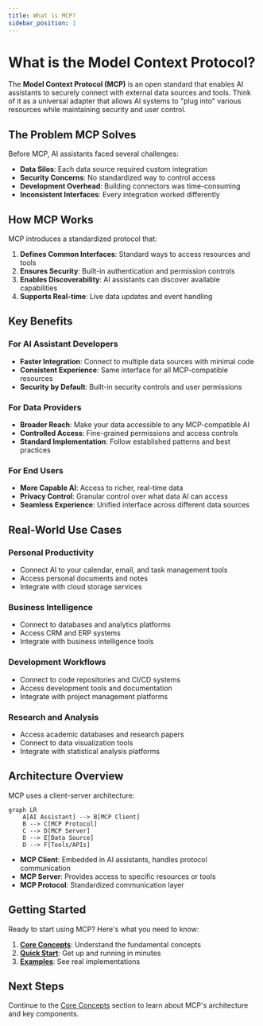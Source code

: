 ```yaml
---
title: What is MCP?
sidebar_position: 1
---
```


# What is the Model Context Protocol?

The **Model Context Protocol (MCP)** is an open standard that enables AI assistants to securely connect with external data sources and tools. Think of it as a universal adapter that allows AI systems to "plug into" various resources while maintaining security and user control.

## The Problem MCP Solves

Before MCP, AI assistants faced several challenges:

- **Data Silos**: Each data source required custom integration
- **Security Concerns**: No standardized way to control access
- **Development Overhead**: Building connectors was time-consuming
- **Inconsistent Interfaces**: Every integration worked differently

## How MCP Works

MCP introduces a standardized protocol that:

1. **Defines Common Interfaces**: Standard ways to access resources and tools
2. **Ensures Security**: Built-in authentication and permission controls
3. **Enables Discoverability**: AI assistants can discover available capabilities
4. **Supports Real-time**: Live data updates and event handling

## Key Benefits

### For AI Assistant Developers
- **Faster Integration**: Connect to multiple data sources with minimal code
- **Consistent Experience**: Same interface for all MCP-compatible resources
- **Security by Default**: Built-in security controls and user permissions

### For Data Providers
- **Broader Reach**: Make your data accessible to any MCP-compatible AI
- **Controlled Access**: Fine-grained permissions and access controls
- **Standard Implementation**: Follow established patterns and best practices

### For End Users
- **More Capable AI**: Access to richer, real-time data
- **Privacy Control**: Granular control over what data AI can access
- **Seamless Experience**: Unified interface across different data sources

## Real-World Use Cases

### Personal Productivity
- Connect AI to your calendar, email, and task management tools
- Access personal documents and notes
- Integrate with cloud storage services

### Business Intelligence
- Connect to databases and analytics platforms
- Access CRM and ERP systems
- Integrate with business intelligence tools

### Development Workflows
- Connect to code repositories and CI/CD systems
- Access development tools and documentation
- Integrate with project management platforms

### Research and Analysis
- Access academic databases and research papers
- Connect to data visualization tools
- Integrate with statistical analysis platforms

## Architecture Overview

MCP uses a client-server architecture:

```mermaid
graph LR
    A[AI Assistant] --> B[MCP Client]
    B --> C[MCP Protocol]
    C --> D[MCP Server]
    D --> E[Data Source]
    D --> F[Tools/APIs]
```

- **MCP Client**: Embedded in AI assistants, handles protocol communication
- **MCP Server**: Provides access to specific resources or tools
- **MCP Protocol**: Standardized communication layer

## Getting Started

Ready to start using MCP? Here's what you need to know:

1. **[Core Concepts](/docs/01-CoreConcepts/overview)**: Understand the fundamental concepts
2. **[Quick Start](/docs/02-GettingStarted/quickstart)**: Get up and running in minutes
3. **[Examples](/docs/Appendix/examples)**: See real implementations

## Next Steps

Continue to the [Core Concepts](/docs/01-CoreConcepts/overview) section to learn about MCP's architecture and key components.
